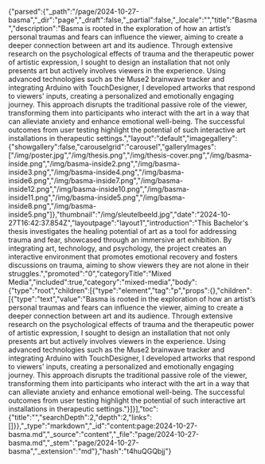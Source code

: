 {"parsed":{"_path":"/page/2024-10-27-basma","_dir":"page","_draft":false,"_partial":false,"_locale":"","title":"Basma","description":"Basma is rooted in the exploration of how an artist’s personal traumas and fears can influence the viewer, aiming to create a deeper connection between art and its audience. Through extensive research on the psychological effects of trauma and the therapeutic power of artistic expression, I sought to design an installation that not only presents art but actively involves viewers in the experience. Using advanced technologies such as the Muse2 brainwave tracker and integrating Arduino with TouchDesigner, I developed artworks that respond to viewers' inputs, creating a personalized and emotionally engaging journey. This approach disrupts the traditional passive role of the viewer, transforming them into participants who interact with the art in a way that can alleviate anxiety and enhance emotional well-being. The successful outcomes from user testing highlight the potential of such interactive art installations in therapeutic settings.","layout":"default","imagegallery":{"showgallery":false,"carouselgrid":"carousel","galleryImages":["/img/poster.jpg","/img/thesis.png","/img/thesis-cover.png","/img/basma-inside.png","/img/basma-inside2.png","/img/basma-inside3.png","/img/basma-inside4.png","/img/basma-inside6.png","/img/basma-inside7.png","/img/basma-inside12.png","/img/basma-inside10.png","/img/basma-inside11.png","/img/basma-inside5.png","/img/basma-inside8.png","/img/basma-inside5.png"]},"thumbnail":"/img/sleutelbeeld.jpg","date":"2024-10-27T16:42:37.854Z","layoutpage":"layout1","introduction":"This Bachelor's thesis investigates the healing potential of art as a tool for addressing trauma and fear, showcased through an immersive art exhibition. By integrating art, technology, and psychology, the project creates an interactive environment that promotes emotional recovery and fosters discussions on trauma, aiming to show viewers they are not alone in their struggles.","promoted":"0","categoryTitle":"Mixed Media","included":true,"category":"mixed-media","body":{"type":"root","children":[{"type":"element","tag":"p","props":{},"children":[{"type":"text","value":"Basma is rooted in the exploration of how an artist’s personal traumas and fears can influence the viewer, aiming to create a deeper connection between art and its audience. Through extensive research on the psychological effects of trauma and the therapeutic power of artistic expression, I sought to design an installation that not only presents art but actively involves viewers in the experience. Using advanced technologies such as the Muse2 brainwave tracker and integrating Arduino with TouchDesigner, I developed artworks that respond to viewers' inputs, creating a personalized and emotionally engaging journey. This approach disrupts the traditional passive role of the viewer, transforming them into participants who interact with the art in a way that can alleviate anxiety and enhance emotional well-being. The successful outcomes from user testing highlight the potential of such interactive art installations in therapeutic settings."}]}],"toc":{"title":"","searchDepth":2,"depth":2,"links":[]}},"_type":"markdown","_id":"content:page:2024-10-27-basma.md","_source":"content","_file":"page/2024-10-27-basma.md","_stem":"page/2024-10-27-basma","_extension":"md"},"hash":"t4huQGQbjj"}